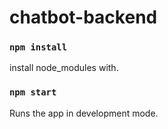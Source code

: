 # chatbot-backend

### `npm install`

install node_modules with.

### `npm start`

Runs the app in development mode.
